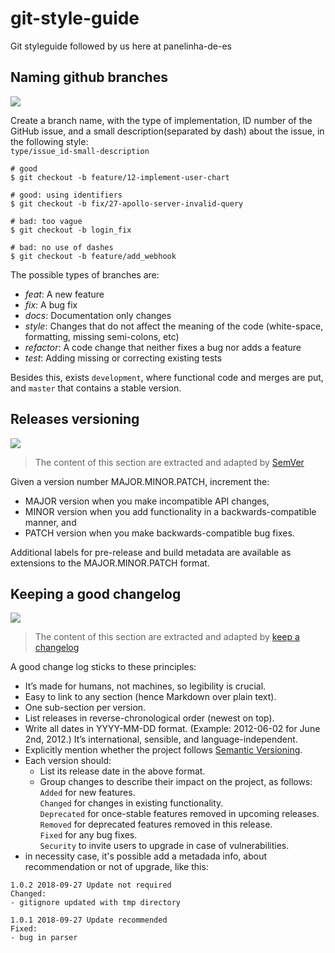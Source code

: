 # git-style-guide
Git styleguide followed by us here at panelinha-de-es

## Naming github branches
![](https://img.icons8.com/dusk/100/000000/code-fork.png)

Create a branch name, with the type of implementation, ID number of the GitHub issue, and a small description(separated by dash) about the issue, in the following style:  
`type/issue_id-small-description`  

```
# good
$ git checkout -b feature/12-implement-user-chart

# good: using identifiers
$ git checkout -b fix/27-apollo-server-invalid-query

# bad: too vague
$ git checkout -b login_fix

# bad: no use of dashes
$ git checkout -b feature/add_webhook
```

The possible types of branches are:
- *feat*: A new feature
- *fix*: A bug fix
- *docs*: Documentation only changes
- *style*: Changes that do not affect the meaning of the code (white-space, formatting, missing semi-colons, etc)
- *refactor*: A code change that neither fixes a bug nor adds a feature
- *test*: Adding missing or correcting existing tests

Besides this, exists `development`, where functional code and merges are put, and `master` that contains a stable version.

## Releases versioning
![](https://img.icons8.com/dusk/100/000000/upgrade.png)
> The content of this section are extracted and adapted by [SemVer](https://semver.org/)  

Given a version number MAJOR.MINOR.PATCH, increment the:

- MAJOR version when you make incompatible API changes,  
- MINOR version when you add functionality in a backwards-compatible manner, and  
- PATCH version when you make backwards-compatible bug fixes.  

Additional labels for pre-release and build metadata are available as extensions to the MAJOR.MINOR.PATCH format.

## Keeping a good changelog
![](https://img.icons8.com/dusk/100/000000/overview-pages-4.png)
> The content of this section are extracted and adapted by [keep a changelog](https://keepachangelog.com/en/0.3.0/)

A good change log sticks to these principles:
- It’s made for humans, not machines, so legibility is crucial.
- Easy to link to any section (hence Markdown over plain text).
- One sub-section per version.
- List releases in reverse-chronological order (newest on top).
- Write all dates in YYYY-MM-DD format. (Example: 2012-06-02 for June 2nd, 2012.) It’s international, sensible, and language-independent.
- Explicitly mention whether the project follows [Semantic Versioning]().
- Each version should:  
  - List its release date in the above format.  
  - Group changes to describe their impact on the project, as follows:  
     `Added` for new features.  
      `Changed` for changes in existing functionality.  
      `Deprecated` for once-stable features removed in upcoming releases.  
      `Removed` for deprecated features removed in this release.  
      `Fixed` for any bug fixes.  
      `Security` to invite users to upgrade in case of vulnerabilities.
- in necessity case, it's possible add a metadada info, about recommendation or not of upgrade, like this:
```
1.0.2 2018-09-27 Update not required
Changed:
- gitignore updated with tmp directory

1.0.1 2018-09-27 Update recommended
Fixed:
- bug in parser
```
